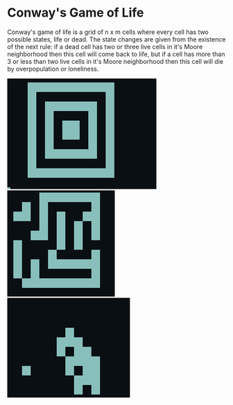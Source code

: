 # Conway's Game of Life
Conway's game of life is a grid of n x m cells where every cell has two possible states, life or dead. The state changes are given from the existence of the next rule: if a dead cell has two or three live cells in it's Moore neighborhood then this cell will come back to life, but if a cell has more than 3 or less than two live cells in it's Moore neighborhood then this cell will die by overpopulation or loneliness.

![Alt text](https://github.com/yerkortiz/game-of-life/blob/master/ca1.png)
![Alt text](https://github.com/yerkortiz/game-of-life/blob/master/ca3.png)
![Alt text](https://github.com/yerkortiz/game-of-life/blob/master/ca5.png)
